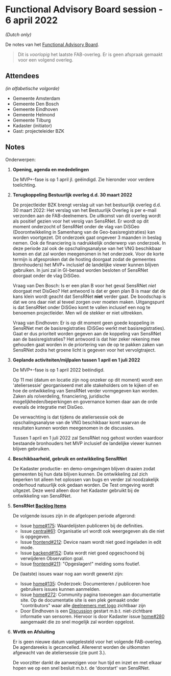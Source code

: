 # Functional Advisory Board session - 6 april 2022

_(Dutch only)_

De notes van het [Functional Advisory Board](../FAB.md).

> Dit is *voorlopig* het laatste FAB-overleg. Er is geen afspraak gemaakt voor een volgend overleg.

## Attendees

_(in alfabetische volgorde)_

- Gemeente Amsterdam
- Gemeente Den Bosch
- Gemeente Eindhoven
- Gemeente Helmond
- Gemeente Tilburg
- Kadaster (initiator)
- Gast: projecteleider BZK

## Notes

Onderwerpen:

1. **Opening, agenda en mededelingen**
   
     De MVP+-fase is op 1 april jl. geëindigd. Zie hieronder voor verdere toelichting.
     
2. **Terugkoppeling Bestuurlijk overleg d.d. 30 maart 2022**
     
     De projectleider BZK brengt verslag uit van het bestuurlijk overleg d.d. 30 maart 2022:
     Het verslag van het Bestuurlijk Overleg is per e-mail verzonden aan de FAB-deelnemers.
     De uitkomst van dit overleg wordt als positief gezien voor het verolg van SensRNet.
     Er wordt op dit moment onderzocht of SensRNet onder de vlag van DiSGeo (Doorontwikkeling in Samenhang van de Geo-basisregistraties) kan worden voortgezet.
     Dit onderzoek gaat ongeveer 3 maanden in beslag nemen.
     Ook de financiering is nadrukkelijk onderwerp van onderzoek.
     In deze periode zal ook de opschalingsanalyse van het VNG beschikbaar komen en dat zal worden meegenomen in het onderzoek.
     Voor de korte termijn is afgesproken dat de hosting doorgaat zodat de gemeentes (bronhouders) het MVP+ inclusief de landelijke viewer kunnen blijven gebruiken.
     In juni zal in GI-beraad worden besloten of SensRNet doorgaat onder de vlag DiSGeo.
     
     Vraag van Den Bosch: Is er een plan B voor het geval SensRNet _niet_ doorgaat met DisGeo?
     Het antwoord is dat er geen plan B is maar dat de kans klein wordt geacht dat SensRNet **niet** verder gaat.
     De boodschap is dat we ons daar niet al teveel zorgen over moeten maken.
     Uitgangspunt is dat SensRNet onder DiSGeo komt te vallen inclusief een nog te benoemen projectleider.
     Men wil de stekker er niet uittrekken.
     
     Vraag van Eindhoven: Er is op dit moment geen goede koppeling in SensRNet met de basisregistraties (DiSGeo werkt met basisregistraties). Gaat er dus prioriteit worden gegeven aan de koppeling van SensRNet aan de basisregistraties?
     Het antwoord is dat hier zeker rekening mee gehouden gaat worden in de priortering van de op te pakken zaken van SensRNet zodra het groene licht is gegeven voor het vervolgtraject.
     
     
3. **Geplande activiteiten/mijlpalen tussen 1 april en 1 juli 2022**
     
     De MVP+-fase is op 1 april 2022 beëindigd.
     
     Op 11 mei (datum en locatie zijn nog onzeker op dit moment) wordt een 'ateliersessie' georganiseerd met alle stakeholders om te kijken of en hoe de ontwikkeling van SensRNet verder vormgegeven kan worden.
     Zaken als rolverdeling, financiering, juridische mogelijkheden/beperkingen en governance komen daar aan de orde evenals de integratie met DisGeo.
     
     De verwachting is dat tijdens de ateliersessie ook de opschalingsanalyse van de VNG beschikbaar komt waarvan de resultaten kunnen worden meegenomen in de discussies.
     
     Tussen 1 april en 1 juli 2022 zal SensRNet nog gehost worden waardoor bestaande bronhouders het MVP inclusief de landelijke viewer kunnen blijven gebruiken.
     
4. **Beschikbaarheid, gebruik en ontwikkeling SensRNet**
     
     De Kadaster productie- en demo-omgevingen blijven draaien zodat gemeenten bij hun data blijven kunnen.
     De ontwikkeling zal zich beperken tot alleen het oplossen van bugs en verder zal noodzakelijk onderhoud natuurlijk ook gedaan worden.
     De Test omgeving wordt uitgezet.
     Deze werd alleen door het Kadaster gebruikt bij de ontwikkeling van SensRNet.
     
     
5. **SensRNet [Backlog Items](https://github.com/orgs/kadaster-labs/projects/1)**
     
     De volgende issues zijn in de afgelopen periode afgerond:
     - Issue [home#175](https://github.com/kadaster-labs/sensrnet-home/issues/175): Waardelijsten publiceren bij de definities.
     - Issue [central#61](https://github.com/kadaster-labs/sensrnet-central-viewer/issues/61): Organisatie url wordt ook weergegeven als die niet is opgegeven.
     - Issue [frontend#212](https://github.com/kadaster-labs/sensrnet-registry-frontend/issues/212): Device naam wordt niet goed ingeladen in edit mode.
     - Issue [backend#152](https://github.com/kadaster-labs/sensrnet-registry-backend/issues/152): Data wordt niet goed opgeschoond bij verwijderen Observation goal.
     - Issue [frontend#211](https://github.com/kadaster-labs/sensrnet-registry-frontend/issues/211): "Opgeslagen!" melding soms foutief.
     
     De (laatste) issues waar nog aan wordt gewerkt zijn:
     - Issue [home#135](https://github.com/kadaster-labs/sensrnet-home/issues/135): Onderzoek: Documenteren / publiceren hoe gebruikers issues kunnen aanmelden.
     - Issue [home#272](https://github.com/kadaster-labs/sensrnet-home/issues/272): Community pagina toevoegen aan documentatie site.
       Op de documentatie site is een plek gemaakt onder "contributors" waar alle [deelnemers met logo](https://kadaster-labs.github.io/sensrnet-home/Contributors/) zichtbaar zijn
     - Door Eindhoven is een [Discussion](https://github.com/kadaster-labs/sensrnet-home/discussions/278) gestart m.b.t. niet-zichtbare informatie van sensoren.
       Hiervoor is door Kadaster issue [home#280](https://github.com/kadaster-labs/sensrnet-home/issues/280) aangemaakt die zo snel mogelijk zal worden opgelost.
     

6. **Wvttk en Afsluiting**

     Er is geen nieuwe datum vastgelesteld voor het volgende FAB-overleg.
     De agendareeks is gecancelled.
     Allereerst worden de uitkomsten afgewacht van de ateliersessie (zie punt 3.).
     
     De voorzitter dankt de aanwezigen voor hun tijd en inzet en met elkaar hopen we op een snel besluit m.b.t. de 'doorstart' van SensRNet.
